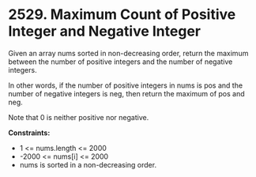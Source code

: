 # 2529. Maximum Count of Positive Integer and Negative Integer

Given an array nums sorted in non-decreasing order, return the maximum between the number of positive integers and the number of negative integers.

In other words, if the number of positive integers in nums is pos and the number of negative integers is neg, then return the maximum of pos and neg.

Note that 0 is neither positive nor negative.

**Constraints:**
- 1 <= nums.length <= 2000
- -2000 <= nums[i] <= 2000
- nums is sorted in a non-decreasing order.
